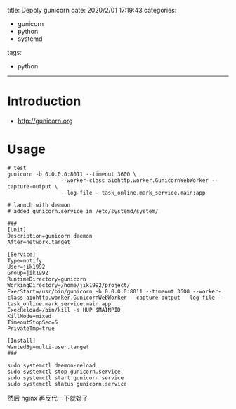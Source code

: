 title: Depoly gunicorn
date: 2020/2/01 17:19:43
categories:

 - gunicorn
 - python
 - systemd

tags:
 - python



---

# Introduction

* http://gunicorn.org

# Usage

```language-bash
# test
gunicorn -b 0.0.0.0:8011 --timeout 3600 \
				 --worker-class aiohttp.worker.GunicornWebWorker --capture-output \
				 --log-file - task_online.mark_service.main:app

# lannch with deamon
# added gunicorn.service in /etc/systemd/system/

###
[Unit]
Description=gunicorn daemon
After=network.target

[Service]
Type=notify
User=jik1992
Group=jik1992
RuntimeDirectory=gunicorn
WorkingDirectory=/home/jik1992/project/
ExecStart=/usr/bin/gunicorn -b 0.0.0.0:8011 --timeout 3600 --worker-class aiohttp.worker.GunicornWebWorker --capture-output --log-file - task_online.mark_service.main:app
ExecReload=/bin/kill -s HUP $MAINPID
KillMode=mixed
TimeoutStopSec=5
PrivateTmp=true

[Install]
WantedBy=multi-user.target
###

sudo systemctl daemon-reload
sudo systemctl stop gunicorn.service
sudo systemctl start gunicorn.service
sudo systemctl status gunicorn.service
```

然后 nginx 再反代一下就好了



